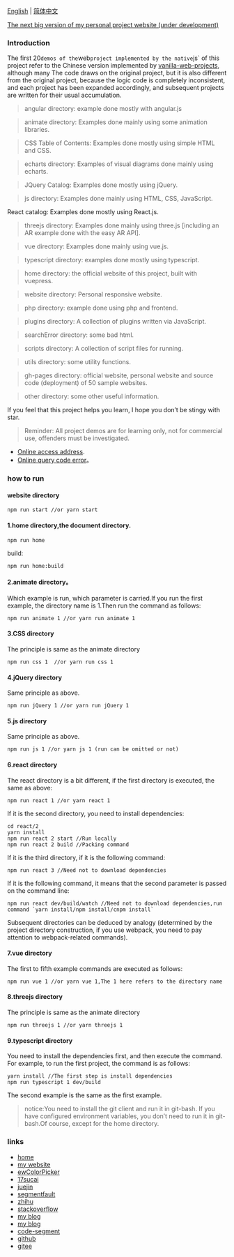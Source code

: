 [English](./README_en.md) | [简体中文](./README.md)

[The next big version of my personal project website (under development)](https://github.com/eveningwater/my-web-projects-next/)

### Introduction

The first 20`demos of the`web`project implemented by the native`js` of this project refer to the Chinese version implemented by [vanilla-web-projects](https://github.com/bradtraversy/vanillawebprojects), although many The code draws on the original project, but it is also different from the original project, because the logic code is completely inconsistent, and each project has been expanded accordingly, and subsequent projects are written for their usual accumulation.

> angular directory: example done mostly with angular.js

> animate directory: Examples done mainly using some animation libraries.

> CSS Table of Contents: Examples done mostly using simple HTML and CSS.

> echarts directory: Examples of visual diagrams done mainly using echarts.

> JQuery Catalog: Examples done mostly using jQuery.

> js directory: Examples done mainly using HTML, CSS, JavaScript.

React catalog: Examples done mostly using React.js.

> threejs directory: Examples done mainly using three.js [including an AR example done with the easy AR API].

> vue directory: Examples done mainly using vue.js.

> typescript directory: examples done mostly using typescript.

> home directory: the official website of this project, built with vuepress.

> website directory: Personal responsive website.

> php directory: example done using php and frontend.

> plugins directory: A collection of plugins written via JavaScript.

> searchError directory: some bad html.

> scripts directory: A collection of script files for running.

> utils directory: some utility functions.

> gh-pages directory: official website, personal website and source code (deployment) of 50 sample websites.

> other directory: some other useful information.

If you feel that this project helps you learn, I hope you don’t be stingy with star.

> Reminder: All project demos are for learning only, not for commercial use, offenders must be investigated.

- [Online access address](https://www.eveningwater.com/my-web-projects/home/).
- [Online query code error](https://www.eveningwater.com/my-web-projects/searchError.html)。

### how to run

#### website directory

```shell
npm run start //or yarn start
```

#### 1.home directory,the document directory.

```shell
npm run home
```

build:

```shell
npm run home:build
```

#### 2.animate directory。

Which example is run, which parameter is carried.If you run the first example, the directory name is 1.Then run the command as follows:

```shell
npm run animate 1 //or yarn run animate 1
```

#### 3.CSS directory

The principle is same as the animate directory

```shell
npm run css 1  //or yarn run css 1
```

#### 4.jQuery directory

Same principle as above.

```shell
npm run jQuery 1 //or yarn run jQuery 1
```

#### 5.js directory

Same principle as above.

```shell
npm run js 1 //or yarn js 1 (run can be omitted or not)
```

#### 6.react directory

The react directory is a bit different, if the first directory is executed, the same as above:

```shell
npm run react 1 //or yarn react 1
```

If it is the second directory, you need to install dependencies:

```shell
cd react/2
yarn install
npm run react 2 start //Run locally
npm run react 2 build //Packing command
```

If it is the third directory, if it is the following command:

```shell
npm run react 3 //Need not to download dependencies
```

If it is the following command, it means that the second parameter is passed on the command line:

```shell
npm run react dev/build/watch //Need not to download dependencies,run command `yarn install/npm install/cnpm install`
```

Subsequent directories can be deduced by analogy (determined by the project directory construction, if you use webpack, you need to pay attention to webpack-related commands).

#### 7.vue directory

The first to fifth example commands are executed as follows:

```shell
npm run vue 1 //or yarn vue 1,The 1 here refers to the directory name
```

#### 8.threejs directory

The principle is same as the animate directory

```shell
npm run threejs 1 //or yarn threejs 1
```

#### 9.typescript directory

You need to install the dependencies first, and then execute the command. For example, to run the first project, the command is as follows:

```shell
yarn install //The first step is install dependencies
npm run typescript 1 dev/build
```

The second example is the same as the first example.

> notice:You need to install the git client and run it in git-bash. If you have configured environment variables, you don’t need to run it in git-bash.Of course, except for the home directory.

### links

- [home](/)
- [my website](https://www.eveningwater.com)
- [ewColorPicker](https://eveningwater.github.io/ew-color-picker/)
- [17sucai](https://www.17sucai.com/user/800544)
- [juejin](https://juejin.cn/user/4054654613988718)
- [segmentfault](https://segmentfault.com/u/xishui_5ac9a340a5484)
- [zhihu](https://www.zhihu.com/people/eveningwater)
- [stackoverflow](https://stackoverflow.com/users/10505577/eveningwater)
- [my blog](https://www.cnblogs.com/eveningwater/)
- [my blog](https://eveningwater.github.io/#/)
- [code-segment](https://eveningwater.github.io/code-segment/#/)
- [github](https://github.com/eveningwater/my-web-projects)
- [gitee](https://gitee.com/eveningwater)

